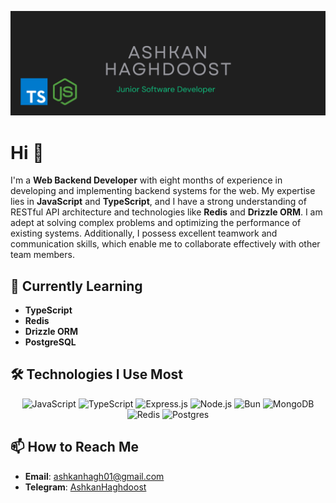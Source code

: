 ![Banner Image](Profile.png)

# Hi 👋

I'm a **Web Backend Developer** with eight months of experience in developing and implementing backend systems for the web. My expertise lies in **JavaScript** and **TypeScript**, and I have a strong understanding of RESTful API architecture and technologies like **Redis** and **Drizzle ORM**. I am adept at solving complex problems and optimizing the performance of existing systems. Additionally, I possess excellent teamwork and communication skills, which enable me to collaborate effectively with other team members.

## 🌱 Currently Learning

- **TypeScript**
- **Redis**
- **Drizzle ORM**
- **PostgreSQL**

## 🛠️ Technologies I Use Most

<p align='center'>
  <img src='https://img.shields.io/badge/javascript-%23323330.svg?style=for-the-badge&logo=javascript&logoColor=%23F7DF1E' alt='JavaScript'>
  <img src='https://img.shields.io/badge/typescript-%23007ACC.svg?style=for-the-badge&logo=typescript&logoColor=white' alt='TypeScript'>
  <img src='https://img.shields.io/badge/express.js-%23404d59.svg?style=for-the-badge&logo=express&logoColor=%2361DAFB' alt='Express.js'>
  <img src='https://img.shields.io/badge/node.js-6DA55F?style=for-the-badge&logo=node.js&logoColor=white' alt='Node.js'>
  <img src='https://img.shields.io/badge/Bun-%23000000.svg?style=for-the-badge&logo=bun&logoColor=white' alt='Bun'>
  <img src='https://img.shields.io/badge/MongoDB-%234ea94b.svg?style=for-the-badge&logo=mongodb&logoColor=white' alt='MongoDB'>
    <img src='https://img.shields.io/badge/redis-%23DD0031.svg?style=for-the-badge&logo=redis&logoColor=white' alt='Redis'>
  <img src='https://img.shields.io/badge/postgres-%23316192.svg?style=for-the-badge&logo=postgresql&logoColor=white' alt='Postgres'>
</p>

## 📫 How to Reach Me

- **Email**: [ashkanhagh01@gmail.com](mailto:ashkanhagh01@gmail.com)
- **Telegram**: [AshkanHaghdoost](https://t.me/AshkanHaghdoost01)
